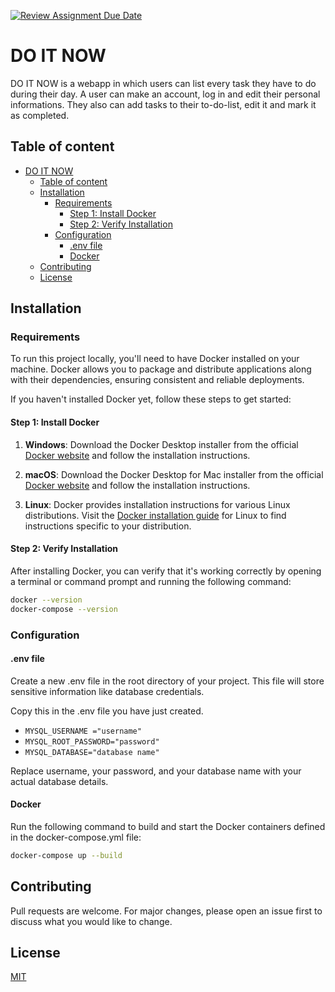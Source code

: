 [![Review Assignment Due Date](https://classroom.github.com/assets/deadline-readme-button-24ddc0f5d75046c5622901739e7c5dd533143b0c8e959d652212380cedb1ea36.svg)](https://classroom.github.com/a/DhYPBlwE)
# DO IT NOW

DO IT NOW  is a webapp in which users can list every task they have to do during their day. A user can make an account, log in and edit their personal informations. They also can add tasks to their to-do-list, edit it and mark it as completed.

## Table of content
- [DO IT NOW](#do-it-now)
  - [Table of content](#table-of-content)
  - [Installation](#installation)
    - [Requirements](#requirements)
      - [Step 1: Install Docker](#step-1-install-docker)
      - [Step 2: Verify Installation](#step-2-verify-installation)
    - [Configuration](#configuration)
      - [.env file](#env-file)
      - [Docker](#docker)
  - [Contributing](#contributing)
  - [License](#license)


## Installation

### Requirements
To run this project locally, you'll need to have Docker installed on your machine. Docker allows you to package and distribute applications along with their dependencies, ensuring consistent and reliable deployments.

If you haven't installed Docker yet, follow these steps to get started:

#### Step 1: Install Docker

1. **Windows**: Download the Docker Desktop installer from the official [Docker website](https://www.docker.com/products/docker-desktop) and follow the installation instructions.

2. **macOS**: Download the Docker Desktop for Mac installer from the official [Docker website](https://www.docker.com/products/docker-desktop) and follow the installation instructions.

3. **Linux**: Docker provides installation instructions for various Linux distributions. Visit the [Docker installation guide](https://docs.docker.com/engine/install/) for Linux to find instructions specific to your distribution.

#### Step 2: Verify Installation

After installing Docker, you can verify that it's working correctly by opening a terminal or command prompt and running the following command:

```sh
docker --version
docker-compose --version
```

### Configuration

#### .env file

Create a new .env file in the root directory of your project. This file will store sensitive information like database credentials.

Copy this in the .env file you have just created.

* `MYSQL_USERNAME ="username"`
* `MYSQL_ROOT_PASSWORD="password"`
* `MYSQL_DATABASE="database name"`

Replace username, your password, and your database name with your actual database details.

#### Docker

Run the following command to build and start the Docker containers defined in the docker-compose.yml file:

```bash
docker-compose up --build
```


## Contributing

Pull requests are welcome. For major changes, please open an issue first
to discuss what you would like to change.

## License
[MIT](https://choosealicense.com/licenses/mit/)

